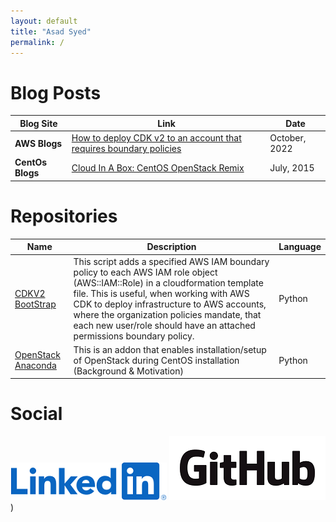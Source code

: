 ```yaml
---
layout: default
title: "Asad Syed"
permalink: /
---
```



# Blog Posts
| Blog Site  | Link| Date |
| ------------- | ------------- | ------------- |
| **AWS Blogs** | [How to deploy CDK v2 to an account that requires boundary policies](https://aws.amazon.com/blogs/mt/how-to-deploy-cdk-v2-to-an-account-that-requires-boundary-policies/)  | October, 2022|
| **CentOs Blogs**  | [Cloud In A Box: CentOS OpenStack Remix](https://blog.centos.org/2015/07/cloud-in-a-box-centos-openstack-remix/)   | July, 2015|

# Repositories

|Name|Description|Language|
| ------------- | ------------- | ------------- |
|[CDKV2 BootStrap](https://github.com/aws-samples/aws-cdk-v2-bootstrap)|This script adds a specified AWS IAM boundary policy to each AWS IAM role object (AWS::IAM::Role) in a cloudformation template file. This is useful, when working with AWS CDK to deploy infrastructure to AWS accounts, where the organization policies mandate, that each new user/role should have an attached permissions boundary policy.|Python|
|[OpenStack Anaconda](https://github.com/asadpiz/org_centos_cloud)|This is an addon that enables installation/setup of OpenStack during CentOS installation (Background & Motivation)|Python|

# Social

[![LinkedIn](images/linkedinlogo.png)](https://www.linkedin.com/in/asadxsyed/)
[![GitHub](images/GitHub_Logo.png)](https://github.com/asadpiz))
